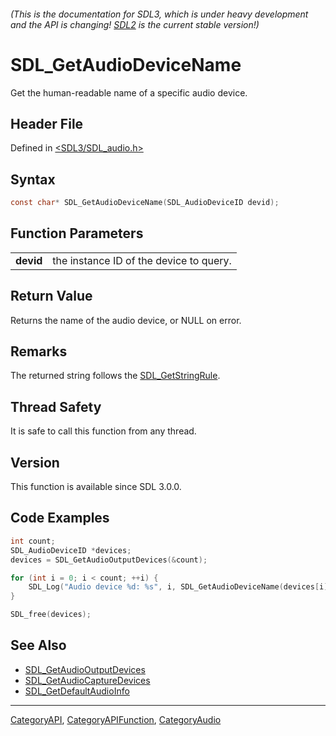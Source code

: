 ###### (This is the documentation for SDL3, which is under heavy development and the API is changing! [SDL2](https://wiki.libsdl.org/SDL2/) is the current stable version!)
# SDL_GetAudioDeviceName

Get the human-readable name of a specific audio device.

## Header File

Defined in [<SDL3/SDL_audio.h>](https://github.com/libsdl-org/SDL/blob/main/include/SDL3/SDL_audio.h)

## Syntax

```c
const char* SDL_GetAudioDeviceName(SDL_AudioDeviceID devid);
```

## Function Parameters

|               |                                         |
| ------------- | --------------------------------------- |
| **devid**     | the instance ID of the device to query. |

## Return Value

Returns the name of the audio device, or NULL on error.

## Remarks

The returned string follows the [SDL_GetStringRule](SDL_GetStringRule).

## Thread Safety

It is safe to call this function from any thread.

## Version

This function is available since SDL 3.0.0.

## Code Examples

```c
int count;
SDL_AudioDeviceID *devices;
devices = SDL_GetAudioOutputDevices(&count);

for (int i = 0; i < count; ++i) {
    SDL_Log("Audio device %d: %s", i, SDL_GetAudioDeviceName(devices[i]));
}

SDL_free(devices);
```

## See Also

- [SDL_GetAudioOutputDevices](SDL_GetAudioOutputDevices)
- [SDL_GetAudioCaptureDevices](SDL_GetAudioCaptureDevices)
- [SDL_GetDefaultAudioInfo](SDL_GetDefaultAudioInfo)

----
[CategoryAPI](CategoryAPI), [CategoryAPIFunction](CategoryAPIFunction), [CategoryAudio](CategoryAudio)

